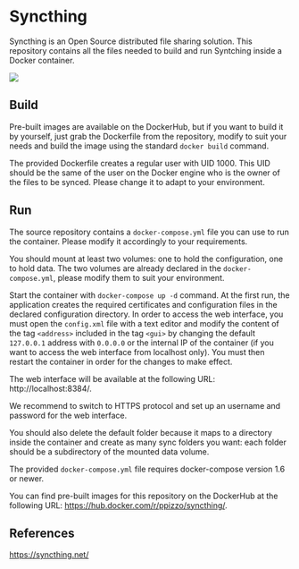 # Syncthing
Syncthing is an Open Source distributed file sharing solution. This repository contains all the files needed to build and run Syntching inside a Docker container.

[![](https://images.microbadger.com/badges/image/ppizzo/syncthing.svg)](https://microbadger.com/images/ppizzo/syncthing "Get your own image badge on microbadger.com")

## Build
Pre-built images are available on the DockerHub, but if you want to build it by yourself, just grab the Dockerfile from the repository, modify to suit your needs and build the image using the standard ```docker build``` command.

The provided Dockerfile creates a regular user with UID 1000. This UID should be the same of the user on the Docker engine who is the owner of the files to be synced. Please change it to adapt to your environment.

## Run
The source repository contains a ```docker-compose.yml``` file you can use to run the container. Please modify it accordingly to your requirements.

You should mount at least two volumes: one to hold the configuration, one to hold data. The two volumes are already declared in the  ```docker-compose.yml```, please modify them to suit your environment.

Start the container with ```docker-compose up -d``` command. At the first run, the application creates the required certificates and configuration files in the declared configuration directory. In order to access the web interface, you must open the ```config.xml``` file with a text editor and modify the content of the tag ```<address>``` included in the tag ```<gui>``` by changing the default ```127.0.0.1``` address with ```0.0.0.0``` or the internal IP of the container (if you want to access the web interface from localhost only). You must then restart the container in order for the changes to make effect.

The web interface will be available at the following URL: http://localhost:8384/.

We recommend to switch to HTTPS protocol and set up an username and password for the web interface.

You should also delete the default folder because it maps to a directory inside the container and create as many sync folders you want: each folder should be a subdirectory of the mounted data volume.

The provided ```docker-compose.yml``` file requires docker-compose version 1.6 or newer.

You can find pre-built images for this repository on the DockerHub at the following URL: https://hub.docker.com/r/ppizzo/syncthing/.

## References
https://syncthing.net/
